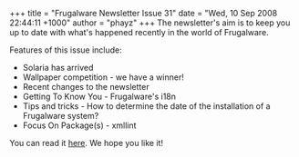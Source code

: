 +++
title = "Frugalware Newsletter Issue 31"
date = "Wed, 10 Sep 2008 22:44:11 +1000"
author = "phayz"
+++
The newsletter's aim is to keep you up to date with what's happened recently in the world of Frugalware.  

 Features of this issue include:
 * Solaria has arrived
* Wallpaper competition - we have a winner!
* Recent changes to the newsletter
* Getting To Know You - Frugalware's i18n
* Tips and tricks - How to determine the date of the installation of a Frugalware system?
* Focus On Package(s) - xmllint


 You can read it [here](/newsletter/31). We hope you like it!